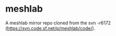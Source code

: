 meshlab
=======

A meshlab mirror repo cloned from the svn -r6172 (https://svn.code.sf.net/p/meshlab/code/).
